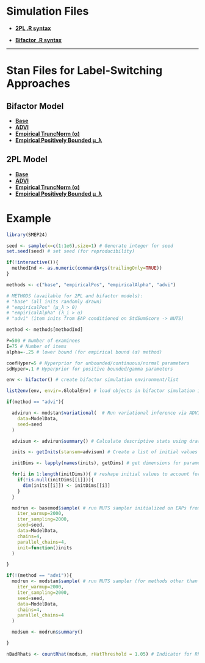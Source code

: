 # Simulation Files

- [**2PL .R syntax**](https://github.com/nathdep/SMEP24/blob/main/R/twopl.R)

- [**Bifactor .R syntax**](https://github.com/nathdep/SMEP24/blob/main/R/bifactor.R)

-----------------

# Stan Files for Label-Switching Approaches

## Bifactor Model

- [**Base**](https://github.com/nathdep/SMEP24/blob/main/Stan/bifactor_base.stan)
- [**ADVI**](https://github.com/nathdep/SMEP24/blob/main/Stan/bifactor_advi.stan)
- [**Empirical TruncNorm (α)**](https://github.com/nathdep/SMEP24/blob/main/Stan/bifactor_empiricalAlpha.stan)
- [**Empirical Positively Bounded μ_λ**](https://github.com/nathdep/SMEP24/blob/main/Stan/bifactor_empiricalPos.stan)

## 2PL Model
- [**Base**](https://github.com/nathdep/SMEP24/blob/main/Stan/twopl_base.stan)
- [**ADVI**](https://github.com/nathdep/SMEP24/blob/main/Stan/twopl_advi.stan)
- [**Empirical TruncNorm (α)**](https://github.com/nathdep/SMEP24/blob/main/Stan/twopl_empiricalAlpha.stan)
- [**Empirical Positively Bounded μ_λ**](https://github.com/nathdep/SMEP24/blob/main/Stan/twopl_empiricalPos.stan)

# Example

```r
library(SMEP24)

seed <- sample(x=c(1:1e6),size=1) # Generate integer for seed
set.seed(seed) # set seed (for reproducibility)

if(!interactive()){
  methodInd <- as.numeric(commandArgs(trailingOnly=TRUE))
}

methods <- c("base", "empiricalPos", "empiricalAlpha", "advi")

# METHODS (available for 2PL and bifactor models):
# "base" (all inits randomly drawn)
# "empiricalPos" (μ_λ > 0)
# "empiricalAlpha" (λ_i > α)
# "advi" (item inits from EAP conditioned on StdSumScore -> NUTS)

method <- methods[methodInd]

P=500 # Number of examinees
I=75 # Number of items
alpha=-.25 # lower bound (for empirical bound (α) method)

coefHyper=5 # Hyperprior for unbounded/continuous/normal parameters
sdHyper=.1 # Hyperprior for positive bounded/gamma parameters

env <- bifactor() # create bifactor simulation environment/list

list2env(env, envir=.GlobalEnv) # load objects in bifactor simulation into global environment

if(method == "advi"){

  advirun <- modstan$variational(  # Run variational inference via ADVI
    data=ModelData,
    seed=seed
  )

  advisum <- advirun$summary() # Calculate descriptive stats using draws from approximated posteriors

  inits <- getInits(stansum=advisum) # Create a list of initial values using EAP extracted from advisum (to pass to NUTS in next step)

  initDims <- lapply(names(inits), getDims) # get dimensions for parameter matrices from global environment (i.e., theta in bifactor model)

  for(i in 1:length(initDims)){ # reshape initial values to account for matrix dimensions in previous step (if applicable)
    if(!is.null(initDims[[i]])){
      dim(inits[[i]]) <- initDims[[i]]
    }
  }

  modrun <- basemod$sample( # run NUTS sampler initialized on EAPs from previous step
    iter_warmup=2000,
    iter_sampling=2000,
    seed=seed,
    data=ModelData,
    chains=4,
    parallel_chains=4,
    init=function()inits
  )

}

if(!(method == "advi")){
  modrun <- modstan$sample( # run NUTS sampler (for methods other than )
    iter_warmup=2000,
    iter_sampling=2000,
    seed=seed,
    data=ModelData,
    chains=4,
    parallel_chains=4
  )

  modsum <- modrun$summary()

}

nBadRhats <- countRhat(modsum, rHatThreshold = 1.05) # Indicator for Rhats > 1.05



```
